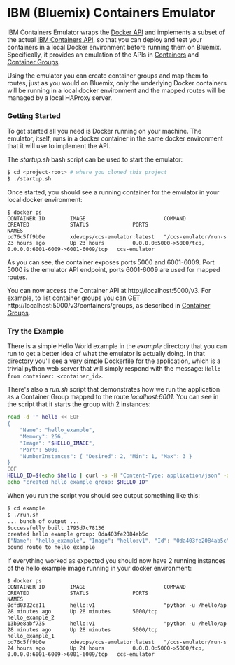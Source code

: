 # IBM (Bluemix) Containers Emulator

IBM Containers Emulator wraps the [Docker API](https://docs.docker.com/reference/api/docker_remote_api/) and implements a subset of the actual [IBM Containers API](https://www.ng.bluemix.net/docs/containers/container_index.html), so that you can deploy and test your containers in a local Docker environment before running them on Bluemix. Specifically, it provides an emulation of the APIs in [Containers](http://ccsapi-doc.mybluemix.net/#!/Containers) and [Container Groups](http://ccsapi-doc.mybluemix.net/#!/Container_Groups).

Using the emulator you can create container groups and map them to routes, just as you would on Bluemix, only the underlying Docker containers will be running in a local docker environment and the mapped routes will be managed by a local HAProxy server. 

### Getting Started

To get started all you need is Docker running on your machine. The emulator, itself, runs in a docker container in the same docker environment that it will use to implement the API.

The *startup.sh* bash script can be used to start the emulator:

```bash
$ cd <project-root> # where you cloned this project
$ ./startup.sh
```

Once started, you should see a running container for the emulator in your local docker environment:

```
$ docker ps
CONTAINER ID        IMAGE                         COMMAND                CREATED             STATUS              PORTS                                                      NAMES
cd76c5ff9b0e        xdevops/ccs-emulator:latest   "/ccs-emulator/run-s   23 hours ago        Up 23 hours         0.0.0.0:5000->5000/tcp, 0.0.0.0:6001-6009->6001-6009/tcp   ccs-emulator
```
As you can see, the container exposes ports 5000 and 6001-6009. Port 5000 is the emulator API endpoint, ports 6001-6009 are used for mapped routes. 

You can now access the Container API at http://localhost:5000/v3. For example, to list container groups you can GET http://localhost:5000/v3/containers/groups, as described in [Container Groups](http://ccsapi-doc.mybluemix.net/#!/Container_Groups).

### Try the Example

There is a simple Hello World example in the *example* directory that you can run to get a better idea of what the emulator is actually doing. In that directory you'll see a very simple Dockerfile for the application, which is a trivial python web server that will simply respond with the message: ```Hello from container: <container_id>```.

There's also a *run.sh* script that demonstrates how we run the application as a Container Group mapped to the route *localhost:6001*. You can see in the script that it starts the group with 2 instances:

```bash
read -d '' hello << EOF
{
    "Name": "hello_example",
    "Memory": 256,
    "Image": "$HELLO_IMAGE",
    "Port": 5000,
    "NumberInstances": { "Desired": 2, "Min": 1, "Max": 3 }
}
EOF
HELLO_ID=$(echo $hello | curl -s -H "Content-Type: application/json" -d @- "${CCSAPI}/containers/groups" | sed -e 's/.*"Id": "\([^"]*\)",.*/\1/')
echo "created hello example group: $HELLO_ID"
```

When you run the script you should see output something like this:

```bash
$ cd example
$ ./run.sh
... bunch of output ...
Successfully built 1795d7c78136
created hello example group: 0da403fe2084ab5c
{"Name": "hello_example", "Image": "hello:v1", "Id": "0da403fe2084ab5c", "NumberInstances": {"Desired": 2, "Min": 1, "Max": 3}, "Memory": 256, "Routes": ["localhost:6001"], "Port": 5000}
bound route to hello example
```
If everything worked as expected you should now have 2 running instances of the hello example image running in your docker environment:

```
$ docker ps
CONTAINER ID        IMAGE                         COMMAND                CREATED             STATUS              PORTS                                                      NAMES
0dfd0322ce11        hello:v1                      "python -u /hello/ap   28 minutes ago      Up 28 minutes       5000/tcp                                                   hello_example_2
13b9e8abf735        hello:v1                      "python -u /hello/ap   28 minutes ago      Up 28 minutes       5000/tcp                                                   hello_example_1
cd76c5ff9b0e        xdevops/ccs-emulator:latest   "/ccs-emulator/run-s   24 hours ago        Up 24 hours         0.0.0.0:5000->5000/tcp, 0.0.0.0:6001-6009->6001-6009/tcp   ccs-emulator
```
